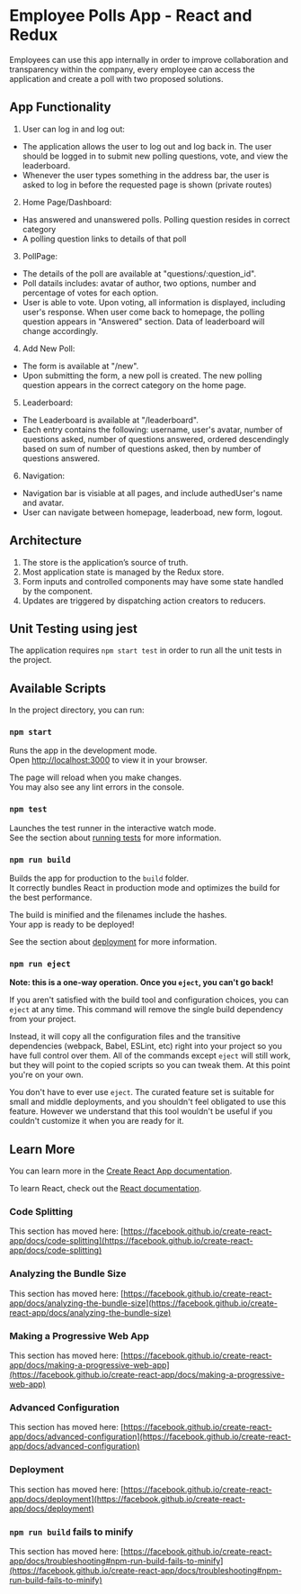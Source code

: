 # Employee Polls App - React and Redux

Employees can use this app internally in order to improve collaboration and transparency within the company, every employee can access the application and create a poll with two proposed solutions.

## App Functionality
1. User can log in and log out:
- The application allows the user to log out and log back in. The user should be logged in to submit new polling questions, vote, and view the leaderboard.
- Whenever the user types something in the address bar, the user is asked to log in before the requested page is shown (private routes)

2. Home Page/Dashboard:
- Has answered and unanswered polls. Polling question resides in correct category
- A polling question links to details of that poll

3. PollPage:
- The details of the poll are available at "questions/:question_id".
- Poll datails includes: avatar of author, two options, number and percentage of votes for each option.
- User is able to vote. Upon voting, all information is displayed, including user's response. When user come back to homepage, the polling question appears in "Answered" section. Data of leaderboard will change accordingly.

4. Add New Poll:
- The form is available at "/new".
- Upon submitting the form, a new poll is created. The new polling question appears in the correct category on the home page.

5. Leaderboard:
- The Leaderboard is available at "/leaderboard".
- Each entry contains the following: username, user's avatar, number of questions asked, number of questions answered, ordered descendingly based on sum of number of questions asked, then by number of questions answered.

6. Navigation:
- Navigation bar is visiable at all pages, and include authedUser's name and avatar.
- User can navigate between homepage, leaderboad, new form, logout.

## Architecture
1. The store is the application’s source of truth.
2. Most application state is managed by the Redux store. 
3. Form inputs and controlled components may have some state handled by the component.
4. Updates are triggered by dispatching action creators to reducers.

## Unit Testing using jest
The application requires `npm start test` in order to run all the unit tests in the project.


## Available Scripts

In the project directory, you can run:

### `npm start`

Runs the app in the development mode.\
Open [http://localhost:3000](http://localhost:3000) to view it in your browser.

The page will reload when you make changes.\
You may also see any lint errors in the console.

### `npm test`

Launches the test runner in the interactive watch mode.\
See the section about [running tests](https://facebook.github.io/create-react-app/docs/running-tests) for more information.

### `npm run build`

Builds the app for production to the `build` folder.\
It correctly bundles React in production mode and optimizes the build for the best performance.

The build is minified and the filenames include the hashes.\
Your app is ready to be deployed!

See the section about [deployment](https://facebook.github.io/create-react-app/docs/deployment) for more information.

### `npm run eject`

**Note: this is a one-way operation. Once you `eject`, you can't go back!**

If you aren't satisfied with the build tool and configuration choices, you can `eject` at any time. This command will remove the single build dependency from your project.

Instead, it will copy all the configuration files and the transitive dependencies (webpack, Babel, ESLint, etc) right into your project so you have full control over them. All of the commands except `eject` will still work, but they will point to the copied scripts so you can tweak them. At this point you're on your own.

You don't have to ever use `eject`. The curated feature set is suitable for small and middle deployments, and you shouldn't feel obligated to use this feature. However we understand that this tool wouldn't be useful if you couldn't customize it when you are ready for it.

## Learn More

You can learn more in the [Create React App documentation](https://facebook.github.io/create-react-app/docs/getting-started).

To learn React, check out the [React documentation](https://reactjs.org/).

### Code Splitting

This section has moved here: [https://facebook.github.io/create-react-app/docs/code-splitting](https://facebook.github.io/create-react-app/docs/code-splitting)

### Analyzing the Bundle Size

This section has moved here: [https://facebook.github.io/create-react-app/docs/analyzing-the-bundle-size](https://facebook.github.io/create-react-app/docs/analyzing-the-bundle-size)

### Making a Progressive Web App

This section has moved here: [https://facebook.github.io/create-react-app/docs/making-a-progressive-web-app](https://facebook.github.io/create-react-app/docs/making-a-progressive-web-app)

### Advanced Configuration

This section has moved here: [https://facebook.github.io/create-react-app/docs/advanced-configuration](https://facebook.github.io/create-react-app/docs/advanced-configuration)

### Deployment

This section has moved here: [https://facebook.github.io/create-react-app/docs/deployment](https://facebook.github.io/create-react-app/docs/deployment)

### `npm run build` fails to minify

This section has moved here: [https://facebook.github.io/create-react-app/docs/troubleshooting#npm-run-build-fails-to-minify](https://facebook.github.io/create-react-app/docs/troubleshooting#npm-run-build-fails-to-minify)
